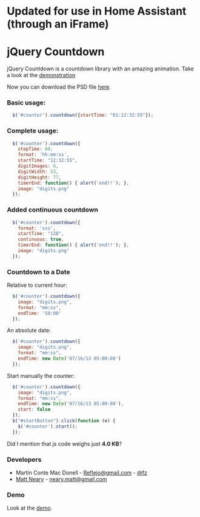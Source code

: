 # Updated for use in Home Assistant (through an iFrame)

# jQuery Countdown

jQuery Countdown is a countdown library with an amazing animation. Take a look
at the [demonstration](http://reflejo.github.com/jquery-countdown/)

Now you can download the PSD file
[here](https://github.com/Reflejo/jquery-countdown/blob/master/img/digits.psd).

### Basic usage:

```javascript
  $('#counter').countdown({startTime: "01:12:32:55"});
```

### Complete usage:

```javascript
  $('#counter').countdown({
    stepTime: 60,
    format: 'hh:mm:ss',
    startTime: "12:32:55",
    digitImages: 6,
    digitWidth: 53,
    digitHeight: 77,
    timerEnd: function() { alert('end!!'); },
    image: "digits.png"
  });
```

### Added continuous countdown

```javascript
  $('#counter').countdown({
    format: 'sss',
    startTime: "120",
    continuous: true,
    timerEnd: function() { alert('end!!'); },
    image: "digits.png"
  });
```

### Countdown to a Date

Relative to current hour:

```javascript
  $('#counter').countdown({
    image: "digits.png",
    format: "mm:ss",
    endTime: '50:00'
  });
```

An absolute date:


```javascript
  $('#counter').countdown({
    image: "digits.png",
    format: "mm:ss",
    endTime: new Date('07/16/13 05:00:00')
  });
```

Start manually the counter:

```javascript
  $('#counter').countdown({
    image: "digits.png",
    format: "mm:ss",
    endTime: new Date('07/16/13 05:00:00'),
	start: false
  });
  $("#startButton").click(function (e) {
	$('#counter').start();
  });
```

Did I mention that js code weighs just **4.0 KB**?

### Developers

- Martín Conte Mac Donell - <Reflejo@gmail.com> - [@fz](https://twitter.com/fz)
- [Matt Neary](http://mattneary.com) - <neary.matt@gmail.com>

### Demo

Look at the [demo](http://reflejo.github.com/jquery-countdown/).

